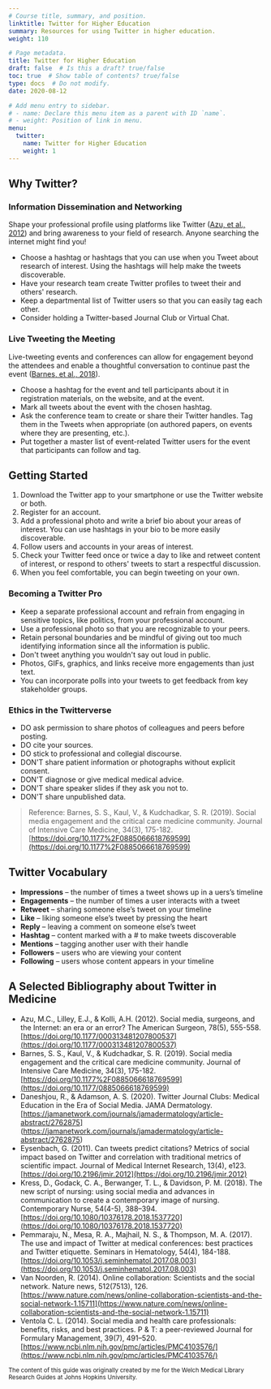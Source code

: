 ```yaml
---
# Course title, summary, and position.
linktitle: Twitter for Higher Education
summary: Resources for using Twitter in higher education.
weight: 110

# Page metadata.
title: Twitter for Higher Education
draft: false  # Is this a draft? true/false
toc: true  # Show table of contents? true/false
type: docs  # Do not modify.
date: 2020-08-12

# Add menu entry to sidebar.
# - name: Declare this menu item as a parent with ID `name`.
# - weight: Position of link in menu.
menu:
  twitter:
    name: Twitter for Higher Education
    weight: 1
---
```

## Why Twitter?

### Information Dissemination and Networking

Shape your professional profile using platforms like Twitter ([Azu, et al., 2012](https://pubmed.ncbi.nlm.nih.gov/22546128/)) and bring awareness to your field of research. Anyone searching the internet might find you!

* Choose a hashtag or hashtags that you can use when you Tweet about research of interest. Using the hashtags will help make the tweets discoverable.
* Have your research team create Twitter profiles to tweet their and others' research.
* Keep a departmental list of Twitter users so that you can easily tag each other.
* Consider holding a Twitter-based Journal Club or Virtual Chat.


### Live Tweeting the Meeting

Live-tweeting events and conferences can allow for engagement beyond the attendees and enable a thoughtful conversation to continue past the event ([Barnes, et al., 2018](https://journals.sagepub.com/doi/abs/10.1177/0885066618769599)).

* Choose a hashtag for the event and tell participants about it in registration materials, on the website, and at the event.
* Mark all tweets about the event with the chosen hashtag.
* Ask the conference team to create or share their Twitter handles. Tag them in the Tweets when appropriate (on authored papers, on events where they are presenting, etc.).
* Put together a master list of event-related Twitter users for the event that participants can follow and tag.


## Getting Started

1. Download the Twitter app to your smartphone or use the Twitter website or both.
2. Register for an account.
3. Add a professional photo and write a brief bio about your areas of interest. You can use hashtags in your bio to be more easily discoverable.
4. Follow users and accounts in your areas of interest.
5. Check your Twitter feed once or twice a day to like and retweet content of interest, or respond to others' tweets to start a respectful discussion.
6. When you feel comfortable, you can begin tweeting on your own.

### Becoming a Twitter Pro

* Keep a separate professional account and refrain from engaging in sensitive topics, like politics, from your professional account.
* Use a professional photo so that you are recognizable to your peers.
* Retain personal boundaries and be mindful of giving out too much identifying information since all the information is public.
* Don't tweet anything you wouldn't say out loud in public.
* Photos, GIFs, graphics, and links receive more engagements than just text.
* You can incorporate polls into your tweets to get feedback from key stakeholder groups.

### Ethics in the Twitterverse

* DO ask permission to share photos of colleagues and peers before posting.
* DO cite your sources.
* DO stick to professional and collegial discourse.
* DON'T share patient information or photographs without explicit consent.
* DON'T diagnose or give medical medical advice.
* DON'T share speaker slides if they ask you not to.
* DON'T share unpublished data.

> Reference: Barnes, S. S., Kaul, V., & Kudchadkar, S. R. (2019). Social media engagement and the critical care medicine community. Journal of Intensive Care Medicine, 34(3), 175-182. [https://doi.org/10.1177%2F0885066618769599](https://doi.org/10.1177%2F0885066618769599)

## Twitter Vocabulary

* **Impressions** – the number of times a tweet shows up in a uers’s timeline
* **Engagements** – the number of times a user interacts with a tweet
* **Retweet** – sharing someone else’s tweet on your timeline
* **Like** – liking someone else’s tweet by pressing the heart
* **Reply** – leaving a comment on someone else’s tweet
* **Hashtag** – content marked with a # to make tweets discoverable
* **Mentions** – tagging another user with their handle
* **Followers** – users who are viewing your content
* **Following** – users whose content appears in your timeline

## A Selected Bibliography about Twitter in Medicine

* Azu, M.C., Lilley, E.J., & Kolli, A.H. (2012). Social media, surgeons, and the Internet: an era or an error? The American Surgeon, 78(5), 555-558. [https://doi.org/10.1177/000313481207800537](https://doi.org/10.1177/000313481207800537)
* Barnes, S. S., Kaul, V., & Kudchadkar, S. R. (2019). Social media engagement and the critical care medicine community. Journal of Intensive Care Medicine, 34(3), 175-182. [https://doi.org/10.1177%2F0885066618769599](https://doi.org/10.1177/0885066618769599)
* Daneshjou, R., & Adamson, A. S. (2020). Twitter Journal Clubs: Medical Education in the Era of Social Media. JAMA Dermatology. [https://jamanetwork.com/journals/jamadermatology/article-abstract/2762875] (https://jamanetwork.com/journals/jamadermatology/article-abstract/2762875)
* Eysenbach, G. (2011). Can tweets predict citations? Metrics of social impact based on Twitter and correlation with traditional metrics of scientific impact. Journal of Medical Internet Research, 13(4), e123. [https://doi.org/10.2196/jmir.2012](https://doi.org/10.2196/jmir.2012)
* Kress, D., Godack, C. A., Berwanger, T. L., & Davidson, P. M. (2018). The new script of nursing: using social media and advances in communication to create a contemporary image of nursing. Contemporary Nurse, 54(4-5), 388–394. [https://doi.org/10.1080/10376178.2018.1537720](https://doi.org/10.1080/10376178.2018.1537720)
* Pemmaraju, N., Mesa, R. A., Majhail, N. S., & Thompson, M. A. (2017). The use and impact of Twitter at medical conferences: best practices and Twitter etiquette. Seminars in Hematology, 54(4), 184-188. [https://doi.org/10.1053/j.seminhematol.2017.08.003](https://doi.org/10.1053/j.seminhematol.2017.08.003)
* Van Noorden, R. (2014). Online collaboration: Scientists and the social network. Nature news, 512(7513), 126.[https://www.nature.com/news/online-collaboration-scientists-and-the-social-network-1.15711](https://www.nature.com/news/online-collaboration-scientists-and-the-social-network-1.15711)
* Ventola C. L. (2014). Social media and health care professionals: benefits, risks, and best practices. P & T: a peer-reviewed Journal for Formulary Management, 39(7), 491–520. [https://www.ncbi.nlm.nih.gov/pmc/articles/PMC4103576/](https://www.ncbi.nlm.nih.gov/pmc/articles/PMC4103576/)

<sub>The content of this guide was originally created by me for the Welch Medical Library Research Guides at Johns Hopkins University.</sub>